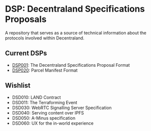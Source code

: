 # DSP: Decentraland Specifications Proposals

A repository that serves as a source of technical information about the
protocols involved within Decentraland.

## Current DSPs

* [DSP001](dsp/0001.mediawiki): The Decentraland Specifications Proposal Format
* [DSP020](dsp/0020.mediawiki): Parcel Manifest Format

## Wishlist

* DSD010: LAND Contract
* DSD011: The Terraforming Event
* DSD030: WebRTC Signalling Server Specification
* DSD040: Serving content over IPFS
* DSD050: A-Minus specification
* DSD060: UX for the in-world experience
